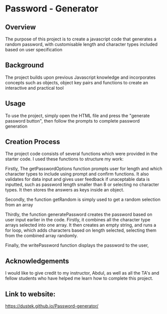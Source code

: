 # Password - Generator

## Overview

The purpose of this project is to create a javascript code that generates a random password, with customisable length and character types included based on user specification

## Background

The project builds upon previous Javascript knowledge and incorporates concepts such as objects, object key pairs and functions to create an interactive and practical tool

## Usage

To use the project, simply open the HTML file and press the "generate password button", then follow the prompts to complete password generation

## Creation Process

The project code consists of several functions which were provided in the starter code. I used these functions to structure my work:

Firstly, The getPasswordOptions function prompts user for length and which character types to include using prompt and confirm functions. It also validates for data input and gives user feedback if unaceptable data is inputted, such as password length smaller than 8 or selecting no character types. It then stores the answers as keys inside an object.

Secondly, the function getRandom is simply used to get a random selection from an array

Thirdly, the function generatePassword creates the password based on user input earlier in the code. Firstly, it combines all the character type arrays selected into one array. It then creates an empty string, and runs a for loop, which adds characters based on length selected, selecting them from the combined array randomly.

Finally, the writePassword function displays the password to the user,

## Acknowledgements

I would like to give credit to my instructor, Abdul, as well as all the TA's and fellow students who have helped me learn how to complete this project.

## Link to website:

https://dustek.github.io/Password-generator/
